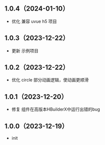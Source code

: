 ## 1.0.4（2024-01-10）
- 优化 兼容 uvue h5 项目
## 1.0.3（2023-12-22）
- 更新 示例项目
## 1.0.2（2023-12-22）
- 优化 circle 部分动画逻辑，使动画更顺滑
## 1.0.1（2023-12-20）
- 修复 组件在高版本HBuilderX中运行出错的bug
## 1.0.0（2023-12-19）
- init
